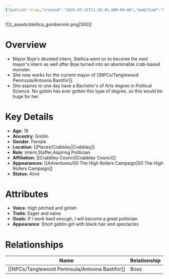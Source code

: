 ```yaml
---
{"publish":true,"created":"2025-07-21T11:30:45.000-04:00","modified":"2025-10-17T10:22:58.062-04:00","published":"2025-10-17T10:22:58.062-04:00","cssclasses":"","Age":"19","Ancestry":"Goblin","Gender":"Female","Location":["[[Crabbley]]"],"Role":["Intern","Staffer","Aspiring Politician"],"Affiliation":["[[Crabbley Council]]"],"Appearances":["[[00 The High Rollers Campaign]]"],"Status":"Alive"}
---
```


![[z_assets/stellica_gombermin.png|300]]

# Overview
- Mayor Boje's devoted intern, Stellica went on to become the next mayor's intern as well after Boje turned into an abominable crab-based monster.
- She now works for the current mayor of [[NPCs/Tanglewood Peninsula/Antoona Bastifor]].
- She aspires to one day have a Bachelor's of Arts degree in Political Science. No goblin has ever gotten this type of degree, so this would be huge for her.

# Key Details
- **Age**: 19
- **Ancestry**: Goblin
- **Gender**: Female
- **Location**: [[Places/Crabbley\|Crabbley]]
- **Role**: Intern,Staffer,Aspiring Politician
- **Affiliation:** [[Crabbley Council\|Crabbley Council]]
- **Appearances:** [[Adventures/00 The High Rollers Campaign\|00 The High Rollers Campaign]]
- **Status:** Alive

# Attributes
- **Voice**: High pitched and girlish
- **Traits**: Eager and naive
- **Goals:** If I work hard enough, I will become a great politician
- **Appearance**: Short goblin girl with black hair and spectacles

# Relationships

| Name                 | Relationship |
| -------------------- | ------------ |
| [[NPCs/Tanglewood Peninsula/Antoona Bastifor]] | Boss         |
